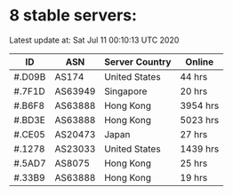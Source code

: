 # 8 stable servers:

Latest update at: Sat Jul 11 00:10:13 UTC 2020

| ID | ASN | Server Country | Online |
| -- | --- | -------------- | ------ |
| #.D09B | AS174 | United States | 44 hrs |
| #.7F1D | AS63949 | Singapore | 20 hrs |
| #.B6F8 | AS63888 | Hong Kong | 3954 hrs |
| #.BD3E | AS63888 | Hong Kong | 5023 hrs |
| #.CE05 | AS20473 | Japan | 27 hrs |
| #.1278 | AS23033 | United States | 1439 hrs |
| #.5AD7 | AS8075 | Hong Kong | 25 hrs |
| #.33B9 | AS63888 | Hong Kong | 19 hrs |

